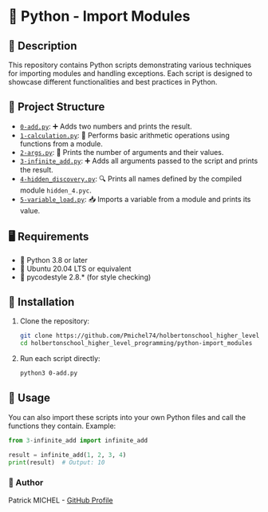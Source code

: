 # 🐍 Python - Import Modules

## 📄 Description
This repository contains Python scripts demonstrating various techniques for importing modules and handling exceptions. Each script is designed to showcase different functionalities and best practices in Python.

## 📂 Project Structure
- [`0-add.py`](./0-add.py): ➕ Adds two numbers and prints the result.
- [`1-calculation.py`](./1-calculation.py): 🔢 Performs basic arithmetic operations using functions from a module.
- [`2-args.py`](./2-args.py): 📝 Prints the number of arguments and their values.
- [`3-infinite_add.py`](./3-infinite_add.py): ➕ Adds all arguments passed to the script and prints the result.
- [`4-hidden_discovery.py`](./4-hidden_discovery.py): 🔍 Prints all names defined by the compiled module `hidden_4.pyc`.
- [`5-variable_load.py`](./5-variable_load.py): 📥 Imports a variable from a module and prints its value.

## 🖥️ Requirements
- 🐍 Python 3.8 or later
- 🐧 Ubuntu 20.04 LTS or equivalent
- 🧹 pycodestyle 2.8.* (for style checking)

## 💾 Installation
1. Clone the repository:
   ```bash
   git clone https://github.com/Pmichel74/holbertonschool_higher_level_programming.git
   cd holbertonschool_higher_level_programming/python-import_modules
   ```
2. Run each script directly:
   ```bash
   python3 0-add.py
   ```

## 🚀 Usage
You can also import these scripts into your own Python files and call the functions they contain.
Example:
```python
from 3-infinite_add import infinite_add

result = infinite_add(1, 2, 3, 4)
print(result)  # Output: 10
```

### 👤 Author
Patrick MICHEL - [GitHub Profile](https://github.com/Pmichel74)
